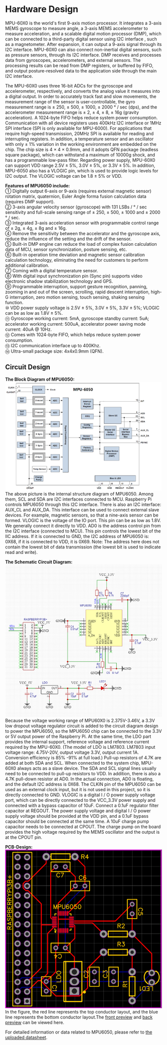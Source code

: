 Hardware Design
==
MPU-60X0 is the world's first 9-axis motion processor. It integrates a 3-axis MEMS gyroscope to measure angle, a 3-axis MEMS accelerometer to measure acceleration, and a scalable digital motion processor (DMP), which can be connected to a third-party digital sensor using I2C interface , such as a magnetometer. After expansion, it can output a 9-axis signal through its I2C interface. MPU-60X0 can also connect non-inertial digital sensors, such as pressure sensors, through its I2C interface. DMP receives and processes data from gyroscopes, accelerometers, and external sensors. The processing results can be read from DMP registers, or buffered by FIFO, and output posture-resolved data to the application side through the main I2C interface.<br>

The MPU-60X0 uses three 16-bit ADCs for the gyroscope and accelerometer, respectively, and converts the analog value it measures into a digital output. In order to accurately track fast and slow movements, the measurement range of the sensor is user-controllable, the gyro measurement range is ± 250, ± 500, ± 1000, ± 2000 ° / sec (dps), and the accelerometer measurement range is ± 2, ± 4, ± 8, ± 16g (gravity acceleration). A 1024-byte FIFO helps reduce system power consumption. Communication with all device registers uses 400kHz I2C interface or 1MHz SPI interface (SPI is only available for MPU-6000). For applications that require high-speed transmission, 20MHz SPI is available for reading and interrupting registers. In addition, a temperature sensor and an oscillator with only ± 1% variation in the working environment are embedded on the chip. The chip size is 4 × 4 × 0.9mm, and it adopts QFN package (leadless square package), which can withstand a maximum of 10000g shock, and has a programmable low-pass filter. Regarding power supply, MPU-60X0 can support VDD range 2.5V ± 5%, 3.0V ± 5%, or 3.3V ± 5%. In addition, MPU-6050 also has a VLOGIC pin, which is used to provide logic levels for I2C output. The VLOGIC voltage can be 1.8 ± 5% or VDD.<br>

**Features of MPU6050 include:**<br>
①	Digitally output 6-axis or 9-axis (requires external magnetic sensor) rotation matrix, quaternion, Euler Angle forma fusion calculation data (requires DMP support).<br>
②	3-axis angular velocity sensor (gyroscope) with 131 LSBs / ° / sec sensitivity and full-scale sensing range of ± 250, ± 500, ± 1000 and ± 2000 ° / sec.<br>
③	Integrated 3-axis acceleration sensor with programmable control range of ± 2g, ± 4g, ± 8g and ± 16g.<br>
④	Remove the sensitivity between the accelerator and the gyroscope axis, reduce the influence of the setting and the drift of the sensor.<br>
⑤	Built-in DMP engine can reduce the load of complex fusion calculation data of MCU, sensor synchronization, posture sensing, etc.<br>
⑥	Built-in operation time deviation and magnetic sensor calibration calculation technology, eliminating the need for customers to perform additional calibration.<br>
⑦	Coming with a digital temperature sensor.<br>
⑧	With digital input synchronization pin (Sync pin) supports video electronic shadow stabilization technology and GPS.<br>
⑨	Programmable interruption, support gesture recognition, panning, zooming in and out of the screen, scrolling, rapid descent interruption, high-G interruption, zero motion sensing, touch sensing, shaking sensing function.<br>
⑩	VDD power supply voltage is 2.5V ± 5%, 3.0V ± 5%, 3.3V ± 5%; VLOGIC can be as low as 1.8V ± 5%.<br>
⑪	Gyroscope working current: 5mA, gyroscope standby current: 5uA; accelerator working current: 500uA, accelerator power saving mode current: 40uA @ 10Hz.<br>
⑫	Comes with 1024-byte FIFO, which helps reduce system power consumption.<br>
⑬	I2C communication interface up to 400Khz.<br>
⑭	Ultra-small package size: 4x4x0.9mm (QFN).<br>

Circuit Design
--
**The Block Diagram of MPU6050:**<br>
![](https://github.com/Real-time-embedded10/Magic-Music-Player/blob/master/Hardware/MPU6050-Block%20Diagram.png)<br>
The above picture is the internal structure diagram of MPU6050. Among them, SCL and SDA are I2C interfaces connected to MCU. Raspberry Pi controls MPU6050 through this I2C interface. There is also an I2C interface: AUX_CL and AUX_DA. This interface can be used to connect external slave devices. For example, magnetic sensors, so that a nine-axis sensor can be formed. VLOGIC is the voltage of the IO port. This pin can be as low as 1.8V. We generally connect it directly to VDD. AD0 is the address control pin from the I2C interface (connected to MCU). This pin controls the lowest bit of the IIC address. If it is connected to GND, the I2C address of MPU6050 is: 0X68, if it is connected to VDD, it is 0X69. Note: The address here does not contain the lowest bit of data transmission (the lowest bit is used to indicate read and write).<br>

**The Schematic Circuit Diagram:**<br>
![](https://github.com/Real-time-embedded10/Magic-Music-Player/blob/master/Hardware/Schematic%20Circuit%20Diagram.png)<br>
Because the voltage working range of MPU60X0 is 2.375V-3.46V, a 3.3V low dropout voltage regulator circuit is added to the circuit diagram design to power the MPU6050, so the MPU6050 chip can be connected to the 3.3V or 5V output power of the Raspberry Pi. At the same time, the LDO part provides the internal support, reference voltage and reference current required by the MPU-60X0. (The model of LDO is LM7803. LM7803 input voltage range: 4.75V-20V, output voltage 3.3V, output current 1A. Conversion efficiency is 85% -91% at full load.) Pull-up resistors of 4.7K are added at both SDA and SCL. When connected to the system chip, MPU-60X0 always acts as a slave device. The SDA and SCL signal lines usually need to be connected to pull-up resistors to VDD. In addition, there is also a 4.7K pull-down resistor at AD0. In the actual connection, AD0 is floating, and the default I2C address is 0X68. The CLKIN pin of the MPU6050 can be used as an external clock input, but it is not used in this project, so it is directly connected to GND. VLOGIC is a digital I / O power supply voltage port, which can be directly connected to the VCC_3.3V power supply and connected with a bypass capacitor of 10uF. Connect a 0.1uF regulator filter capacitor at REGOUT. The power supply voltage and digital I / O power supply voltage should be provided at the VDD pin, and a 0.1uF bypass capacitor should be connected at the same time. A 10uF charge pump capacitor needs to be connected at CPOUT. The charge pump on the board provides the high voltage required by the MEMS oscillator and the output is at the CPOUT pin.<br>

**PCB-Design:**<br>
![](https://github.com/Real-time-embedded10/Magic-Music-Player/blob/master/Hardware/PCB_Design.png)<br>
In the figure, the red line represents the top conductor layout, and the blue line represents the bottom conductor layout.The [front preview](https://github.com/Real-time-embedded10/Magic-Music-Player/blob/master/Hardware/physical_preview.png) and [back preview](https://github.com/Real-time-embedded10/Magic-Music-Player/blob/master/Hardware/physical_preview_back.png) can be viewed here.<br>

For detailed information or data related to MPU6050, please refer to [the uploaded datasheet](https://github.com/Real-time-embedded10/Magic-Music-Player/blob/master/Hardware/MPU-60X0-Datasheet.pdf).<br>
